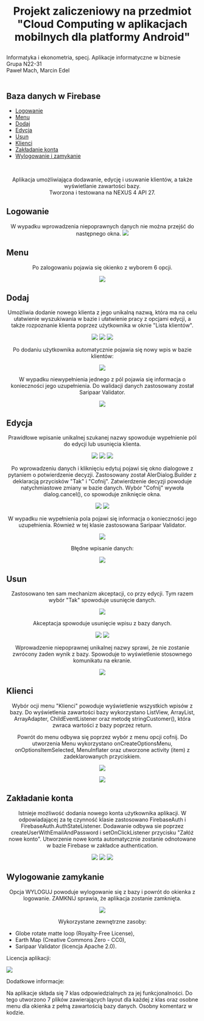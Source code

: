 # <p align="center">Projekt zaliczeniowy na przedmiot "Cloud Computing w aplikacjach mobilnych dla platformy Android"</p>
Informatyka i ekonometria, specj. Aplikacje informatyczne w biznesie
<br>
Grupa N22-31
<br>
Paweł Mach, Marcin Edel
<br><br>

## Baza danych w Firebase
* [Logowanie](#logowanie)
* [Menu](#menu)
* [Dodaj](#dodaj)
* [Edycja](#edycja)
* [Usun](#usun)
* [Klienci](#klienci)
* [Zakładanie konta](#zakładanie-konta)
* [Wylogowanie i zamykanie](#Wylogowanie-i-zamykanie)

<br>
<p align="center">
Aplikacja umożliwiająca dodawanie, edycję i usuwanie klientów, a także wyświetlanie zawartości bazy.
 <br>
Tworzona i testowana na NEXUS 4 API 27.
</p>


## Logowanie

<p align="center">W wypadku wprowadzenia niepoprawnych danych nie można przejść do następnego okna.
<img src="https://github.com/pmh-projects/projektAndroid_bazaDanych/blob/master/screenshots/screenshot%20(23).PNG">
</p>

## Menu
<p align="center">Po zalogowaniu pojawia się okienko z wyborem 6 opcji.</p>

<p align="center"><img src="https://github.com/pmh-projects/projektAndroid_bazaDanych/blob/master/screenshots/screenshot%20(22).PNG">
</p>

## Dodaj
<p align="center">
Umożliwia dodanie nowego klienta z jego unikalną nazwą, która ma na celu ułatwienie wyszukiwania w bazie i ułatwienie pracy z opcjami edycji, a także rozpoznanie klienta
poprzez użytkownika w oknie "Lista klientów".</p>

<p align="center">
<img src="https://github.com/pmh-projects/projektAndroid_bazaDanych/blob/master/screenshots/screenshot%20(21).PNG">
<img src="https://github.com/pmh-projects/projektAndroid_bazaDanych/blob/master/screenshots/screenshot%20(20).PNG">
<img src="https://github.com/pmh-projects/projektAndroid_bazaDanych/blob/master/screenshots/screenshot%20(19).PNG">
</p>

<p align="center">
Po dodaniu użytkownika automatycznie pojawia się nowy wpis w bazie klientów:</p>
<p align="center">
<img src="https://github.com/pmh-projects/projektAndroid_bazaDanych/blob/master/screenshots/screenshot%20(16).PNG">
</p>

<p align="center">
W wypadku niewypełnienia jednego z pól pojawia się informacja o konieczności jego uzupełnienia.
Do walidacji danych zastosowany został Saripaar Validator.
</p>

<p align="center">
<img src="https://github.com/pmh-projects/projektAndroid_bazaDanych/blob/master/screenshots/screenshot%20(18).PNG">
</p>

## Edycja
<p align="center">
Prawidłowe wpisanie unikalnej szukanej nazwy spowoduje wypełnienie pól do edycji lub usunięcia klienta.
</p>
<p align="center">
<img src="https://github.com/pmh-projects/projektAndroid_bazaDanych/blob/master/screenshots/screenshot(26).PNG">
<img src=https://github.com/pmh-projects/projektAndroid_bazaDanych/blob/master/screenshots/screenshot2.PNG>
<img src="https://github.com/pmh-projects/projektAndroid_bazaDanych/blob/master/screenshots/screenshot%20(13).PNG">
</p>

<p align="center">
Po wprowadzeniu danych i kliknięciu edytuj pojawi się okno dialogowe z pytaniem o potwierdzenie decyzji.
Zastosowany został AlerDialog.Builder z deklaracją przycisków "Tak" i "Cofnij". Zatwierdzenie decyzji powoduje natychmiastowe zmiany w bazie danych.
Wybór "Cofnij" wywoła dialog.cancel(), co spowoduje zniknięcie okna.
</p>
<p align="center">
<img src="https://github.com/pmh-projects/projektAndroid_bazaDanych/blob/master/screenshots/screenshot%20(12).PNG">
 <img src="https://github.com/pmh-projects/projektAndroid_bazaDanych/blob/master/screenshots/screenshot3.PNG">
</p>
<p align="center">
W wypadku nie wypełnienia pola pojawi się informacja o konieczności jego uzupełnienia. Również w tej klasie zastosowana Saripaar Validator.
</p>

<p align="center">
<img src="https://github.com/pmh-projects/projektAndroid_bazaDanych/blob/master/screenshots/screenshot%20(9).PNG">
</p>

<p align="center">
Błędne wpisanie danych:
</p>
<p align="center">
<img src="https://github.com/pmh-projects/projektAndroid_bazaDanych/blob/master/screenshots/screenshot%20(15).PNG">
</p>

## Usun
<p align="center">
Zastosowano ten sam mechanizm akceptacji, co przy edycji. Tym razem wybór "Tak" spowoduje usunięcie danych.
</p>
<p align="center">
<img src="https://github.com/pmh-projects/projektAndroid_bazaDanych/blob/master/screenshots/screenshot.PNG">
</p>
<p align="center">
Akceptacja spowoduje usunięcie wpisu z bazy danych.
</p>
<p align="center">
<img src="https://github.com/pmh-projects/projektAndroid_bazaDanych/blob/master/screenshots/screenshot%20(11).PNG">
<img src="https://github.com/pmh-projects/projektAndroid_bazaDanych/blob/master/screenshots/screenshot%20(10).PNG">
</p>
<p align="center">
Wprowadzenie niepoprawnej unikalnej nazwy sprawi, że nie zostanie zwrócony żaden wynik z bazy. Spowoduje to wyświetlenie stosownego komunikatu na ekranie.
</p>
<p align="center">
<img src="https://github.com/pmh-projects/projektAndroid_bazaDanych/blob/master/screenshots/screenshot%20(1).PNG">
</p>

## Klienci
<p align="center">
Wybór ocji menu "Klienci" powoduje wyświetlenie wszystkich wpisów z bazy.
Do wyświetlenia zawartości bazy wykorzystano ListView, ArrayList<String>, ArrayAdapter<String>, ChildEventListener oraz metodę stringCustomer(), która
zwraca wartości z bazy poprzez return.
</p>
<p align="center">
Powrót do menu odbywa się poprzez wybór z menu opcji cofnij. 
Do utworzenia Menu wykorzystano onCreateOptionsMenu, onOptionsItemSelected, MenuInflater oraz utworzone activity (item) z zadeklarowanych przyciskiem. 
</p>
<p align="center">
<img src="https://github.com/pmh-projects/projektAndroid_bazaDanych/blob/master/screenshots/screenshot(25).PNG">
</p>
<p align="center">
<img src="https://github.com/pmh-projects/projektAndroid_bazaDanych/blob/master/screenshots/screenshot%20(7).PNG">
</p>
<p align="center"><b>
 
## Zakładanie konta
</b></p>
<p align="center">
Istnieje możliwość dodania nowego konta użytkownika aplikacji. 
W odpowiadającej za tę czynność klasie zastosowano FirebaseAuth i FirebaseAuth.AuthStateListener.
Dodawanie odbywa sie poprzez createUserWithEmailAndPassword i setOnClickListener przycisku "Załóż nowe konto".
Utworzenie nowe konta automatycznie zostanie odnotowane w bazie Firebase w zakładce authentication.
</p>
<p align="center">
<img src="https://github.com/pmh-projects/projektAndroid_bazaDanych/blob/master/screenshots/screenshot%20(6).PNG">
<img src="https://github.com/pmh-projects/projektAndroid_bazaDanych/blob/master/screenshots/screenshot%20(5).PNG">
<img src="https://github.com/pmh-projects/projektAndroid_bazaDanych/blob/master/screenshots/screenshot%20(4).PNG">
</p>

## Wylogowanie zamykanie
<p align="center">
Opcja WYLOGUJ powoduje wylogowanie się z bazy i powrót do okienka z logowanie.
ZAMKNIJ sprawia, że aplikacja zostanie zamknięta.
</p>
<p align="center">
<img src="https://github.com/pmh-projects/projektAndroid_bazaDanych/blob/master/screenshots/screenshot%20(33).PNG">
</p>

<p align="center">Wykorzystane zewnętrzne zasoby:
  <ul>
    <li>Globe rotate matte loop (Royalty-Free License),</li>
    <li>Earth Map (Creative Commons Zero - CC0),</li>
    <li>Saripaar Validator (licencja Apache 2.0).</li>
 </ul>
</p>
<p align="left">Licencja aplikacji:</p>
<img src=https://github.com/pmh-projects/projektAndroid_bazaDanych/blob/master/screenshots/gplv3-88x31.png>
<p align="left">Dodatkowe informacje:</p>
<p align="left">Na aplikacje składa się 7 klas odpowiedzialnych za jej funkcjonalności. Do tego utworzono 7 plików zawierających layout dla każdej z klas oraz osobne menu dla okienka z pełną zawartością bazy danych. Osobny komentarz w kodzie.
<br>
</p>

